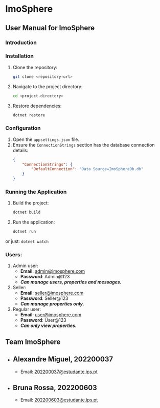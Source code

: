 # ImoSphere

## User Manual for ImoSphere

### Introduction


### Installation
1. Clone the repository:
    ```bash
    git clone <repository-url>
    ```
2. Navigate to the project directory:
    ```bash
    cd <project-directory>
    ```
3. Restore dependencies:
    ```bash
    dotnet restore
    ```

### Configuration
1. Open the `appsettings.json` file.
2. Ensure the `ConnectionStrings` section has the database connection details:
    ```json
    {
        "ConnectionStrings": {
            "DefaultConnection": "Data Source=ImoSphereDb.db"
        }
    }
    ```

### Running the Application
1. Build the project:
    ```bash
    dotnet build
    ```
2. Run the application:
    ```bash
    dotnet run
    ```
or just:
    ```
    dotnet watch
    ```
### Users:
1. Admin user:
    - **Email**: admin@imosphere.com
    - **Password**: Admin@123
    - ***Can manage users, properties and messages.***
2. Seller:
    - **Email**: seller@imosphere.com
    - **Password**: Seller@123
    - ***Can manage properties only.***
2. Regular user:
    - **Email**: user@imosphere.com
    - **Password**: User@123
    - ***Can only view properties.***

## Team ImoSphere
- Alexandre Miguel, 202200037
    -
    - Email: 202200037@estudante.ips.pt

- Bruna Rossa, 202200603
    -
    - Email: 202200603@estudante.ips.pt
